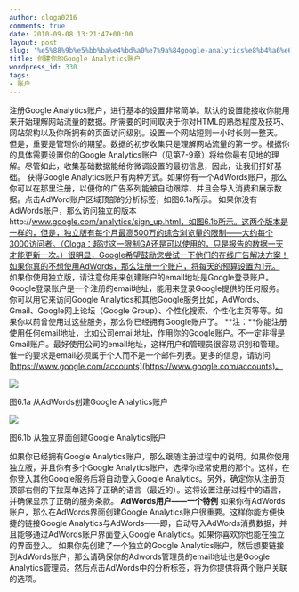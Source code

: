 ```yaml
---
author: cloga0216
comments: true
date: 2010-09-08 13:21:47+00:00
layout: post
slug: '%e5%88%9b%e5%bb%ba%e4%bd%a0%e7%9a%84google-analytics%e8%b4%a6%e6%88%b7'
title: 创建你的Google Analytics账户
wordpress_id: 330
tags:
- 账户
---
```


注册Google Analytics账户，进行基本的设置非常简单。默认的设置能接收你能用来开始理解网站流量的数据。所需要的时间取决于你对HTML的熟悉程度及技巧、网站架构以及你所拥有的页面访问级别。设置一个网站短则一小时长则一整天。
但是，重要是管理你的期望。数据的初步收集只是理解网站流量的第一步。根据你的具体需要设置你的Google Analytics账户（见第7-9章）将给你最有见地的理解。尽管如此，收集基础数据能给你微调设置的最初信息，因此，让我们打好基础。
获得Google Analytics账户有两种方式。如果你有一个AdWords账户，那么你可以在那里注册，以便你的广告系列能被自动跟踪，并且会导入消费和展示数据。点击AdWord账户区域顶部的分析标签，如图6.1a所示。
如果你没有AdWords账户，那么访问独立的版本http://www.google.com/analytics/sign_up.html，如图6.1b所示。这两个版本是一样的，但是，独立版有每个月最高500万的综合浏览量的限制——大约每个3000访问者。（Cloga：超过这一限制GA还是可以使用的，只是报告的数据一天才能更新一次。）很明显，Google希望鼓励您尝试一下他们的在线广告解决方案！如果你真的不想使用AdWords，那么注册一个账户，将每天的预算设置为1元。
如果你使用独立版，请注意你用来创建账户的email地址是Google登录账户。Google登录账户是一个注册的email地址，能用来登录Google提供的任何服务。你可以用它来访问Google Analytics和其他Google服务比如，AdWords、Gmail、Google网上论坛（Google Group）、个性化搜索、个性化主页等等。如果你以前曾使用过这些服务，那么你已经拥有Google账户了。
**注：**你能注册使用任何email地址，比如公司email地址，作用你的Google账户。不一定非得是Gmail账户。最好使用公司的email地址，这样用户和管理员很容易识别和管理。惟一的要求是email必须属于个人而不是一个邮件列表。更多的信息，请访问[https://www.google.com/accounts](https://www.google.com/accounts)。


[![](http://www.cloga.info/wp-content/uploads/2010/09/6-1.jpg)](http://www.cloga.info/wp-content/uploads/2010/09/6-1.jpg)




图6.1a 从AdWords创建Google Analytics账户




[![](http://www.cloga.info/wp-content/uploads/2010/09/6-1b.jpg)](http://www.cloga.info/wp-content/uploads/2010/09/6-1b.jpg)




图6.1b 从独立界面创建Google Analytics账户


如果你已经拥有Google Analytics账户，那么跟随注册过程中的说明。如果你使用独立版，并且你有多个Google Analytics账户，选择你经常使用的那个。这样，在你登入其他Google服务后将自动登入Google Analytics。另外，确定你从注册页顶部右侧的下拉菜单选择了正确的语言（最近的）。这将设置注册过程中的语言，并确保显示了正确的服务条款。
**AdWords用户——一个特例**
如果你有AdWords账户，那么在AdWords界面创建Google Analytics账户很重要。这样你能方便快捷的链接Google Analytics与AdWords——即，自动导入AdWords消费数据，并且能够通过AdWords账户界面登入Google Analytics。如果你喜欢你也能在独立的界面登入。
如果你先创建了一个独立的Google Analytics账户，然后想要链接到AdWords账户，那么请确保你的Adwords管理员的email地址也是Google Analytics管理员。然后点击AdWords中的分析标签，将为你提供将两个账户关联的选项。
